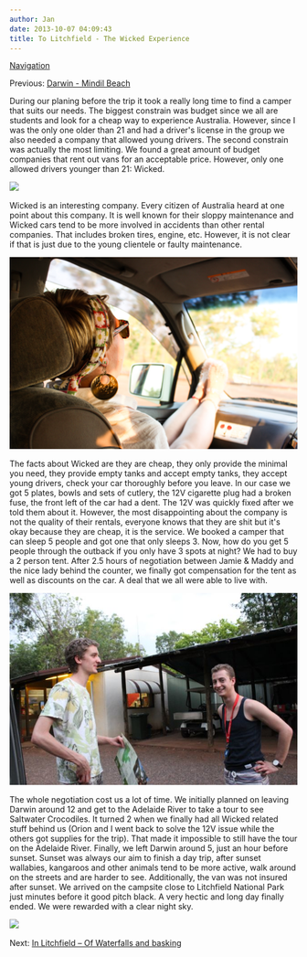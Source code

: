 ```yaml
---
author: Jan
date: 2013-10-07 04:09:43
title: To Litchfield - The Wicked Experience
---
```


[Navigation](/posts/30-der-stuart-highway/)

Previous: [Darwin - Mindil Beach](../day_02)

During our planing before the trip it took a really long time to find a camper
that suits our needs. The biggest constrain was budget since we all are
students and look for a cheap way to experience Australia. However, since I was
the only one older than 21 and had a driver's license in the group we also
needed a company that allowed young drivers. The second constrain was actually
the most limiting. We found a great amount of budget companies that rent out
vans for an acceptable price. However, only one allowed drivers younger than
21: Wicked.

![](images/wicked.jpg)

Wicked is an interesting company. Every citizen of Australia heard at one point
about this company. It is well known for their sloppy maintenance and Wicked
cars tend to be more involved in accidents than other rental companies. That
includes broken tires, engine, etc. However, it is not clear if that is just
due to the young clientele or faulty maintenance.

![](images/mady.jpg)

The facts about Wicked are they are cheap, they only provide the minimal you
need, they provide empty tanks and accept empty tanks, they accept young
drivers, check your car thoroughly before you leave. In our case we got 5
plates, bowls and sets of cutlery, the 12V cigarette plug had a broken fuse,
the front left of the car had a dent. The 12V was quickly fixed after we told
them about it. However, the most disappointing about the company is not the
quality of their rentals, everyone knows that they are shit but it's okay
because they are cheap, it is the service. We booked a camper that can sleep 5
people and got one that only sleeps 3. Now, how do you get 5 people through the
outback if you only have 3 spots at night? We had to buy a 2 person tent. After
2.5 hours of negotiation between Jamie & Maddy and the nice lady behind the
counter, we finally got compensation for the tent as well as discounts on the
car. A deal that we all were able to live with.

![](images/camping.jpg)

The whole negotiation cost us a lot of time. We initially planned on leaving
Darwin around 12 and get to the Adelaide River to take a tour to see Saltwater
Crocodiles. It turned 2 when we finally had all Wicked related stuff behind us
(Orion and I went back to solve the 12V issue while the others got supplies for
the trip). That made it impossible to still have the tour on the Adelaide
River. Finally, we left Darwin around 5, just an hour before sunset. Sunset was
always our aim to finish a day trip, after sunset wallabies, kangaroos and
other animals tend to be more active, walk around on the streets and are harder
to see. Additionally, the van was not insured after sunset. We arrived on the
campsite close to Litchfield National Park just minutes before it good pitch
black. A very hectic and long day finally ended. We were rewarded with a clear
night sky.

![](images/sky.jpg)

Next: [In Litchfield – Of Waterfalls and basking](../day_04)
